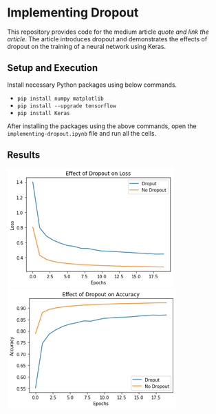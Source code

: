 # Implementing Dropout

This repository provides code for the medium article *quote and link the article*. The article introduces dropout and demonstrates the effects of dropout on the training of a neural network using Keras.

## Setup and Execution
Install necessary Python packages using below commands.
* `pip install numpy matplotlib`
* `pip install --upgrade tensorflow`
* `pip install Keras`

After installing the packages using the above commands, open the  `implementing-dropout.ipynb` file and run all the cells.

## Results
![Effect on Loss](dropout_loss.png)
![Effect on Accuracy](dropout_acc.png)
